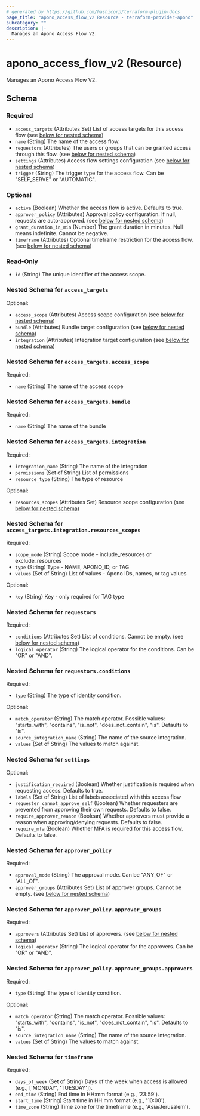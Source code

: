 ```yaml
---
# generated by https://github.com/hashicorp/terraform-plugin-docs
page_title: "apono_access_flow_v2 Resource - terraform-provider-apono"
subcategory: ""
description: |-
  Manages an Apono Access Flow V2.
---
```


# apono_access_flow_v2 (Resource)

Manages an Apono Access Flow V2.



<!-- schema generated by tfplugindocs -->
## Schema

### Required

- `access_targets` (Attributes Set) List of access targets for this access flow (see [below for nested schema](#nestedatt--access_targets))
- `name` (String) The name of the access flow.
- `requestors` (Attributes) The users or groups that can be granted access through this flow. (see [below for nested schema](#nestedatt--requestors))
- `settings` (Attributes) Access flow settings configuration (see [below for nested schema](#nestedatt--settings))
- `trigger` (String) The trigger type for the access flow. Can be "SELF_SERVE" or "AUTOMATIC".

### Optional

- `active` (Boolean) Whether the access flow is active. Defaults to true.
- `approver_policy` (Attributes) Approval policy configuration. If null, requests are auto-approved. (see [below for nested schema](#nestedatt--approver_policy))
- `grant_duration_in_min` (Number) The grant duration in minutes. Null means indefinite. Cannot be negative.
- `timeframe` (Attributes) Optional timeframe restriction for the access flow. (see [below for nested schema](#nestedatt--timeframe))

### Read-Only

- `id` (String) The unique identifier of the access scope.

<a id="nestedatt--access_targets"></a>
### Nested Schema for `access_targets`

Optional:

- `access_scope` (Attributes) Access scope configuration (see [below for nested schema](#nestedatt--access_targets--access_scope))
- `bundle` (Attributes) Bundle target configuration (see [below for nested schema](#nestedatt--access_targets--bundle))
- `integration` (Attributes) Integration target configuration (see [below for nested schema](#nestedatt--access_targets--integration))

<a id="nestedatt--access_targets--access_scope"></a>
### Nested Schema for `access_targets.access_scope`

Required:

- `name` (String) The name of the access scope


<a id="nestedatt--access_targets--bundle"></a>
### Nested Schema for `access_targets.bundle`

Required:

- `name` (String) The name of the bundle


<a id="nestedatt--access_targets--integration"></a>
### Nested Schema for `access_targets.integration`

Required:

- `integration_name` (String) The name of the integration
- `permissions` (Set of String) List of permissions
- `resource_type` (String) The type of resource

Optional:

- `resources_scopes` (Attributes Set) Resource scope configuration (see [below for nested schema](#nestedatt--access_targets--integration--resources_scopes))

<a id="nestedatt--access_targets--integration--resources_scopes"></a>
### Nested Schema for `access_targets.integration.resources_scopes`

Required:

- `scope_mode` (String) Scope mode - include_resources or exclude_resources
- `type` (String) Type - NAME, APONO_ID, or TAG
- `values` (Set of String) List of values - Apono IDs, names, or tag values

Optional:

- `key` (String) Key - only required for TAG type




<a id="nestedatt--requestors"></a>
### Nested Schema for `requestors`

Required:

- `conditions` (Attributes Set) List of conditions. Cannot be empty. (see [below for nested schema](#nestedatt--requestors--conditions))
- `logical_operator` (String) The logical operator for the conditions. Can be "OR" or "AND".

<a id="nestedatt--requestors--conditions"></a>
### Nested Schema for `requestors.conditions`

Required:

- `type` (String) The type of identity condition.

Optional:

- `match_operator` (String) The match operator. Possible values: "starts_with", "contains", "is_not", "does_not_contain", "is". Defaults to "is".
- `source_integration_name` (String) The name of the source integration.
- `values` (Set of String) The values to match against.



<a id="nestedatt--settings"></a>
### Nested Schema for `settings`

Optional:

- `justification_required` (Boolean) Whether justification is required when requesting access. Defaults to true.
- `labels` (Set of String) List of labels associated with this access flow
- `requester_cannot_approve_self` (Boolean) Whether requesters are prevented from approving their own requests. Defaults to false.
- `require_approver_reason` (Boolean) Whether approvers must provide a reason when approving/denying requests. Defaults to false.
- `require_mfa` (Boolean) Whether MFA is required for this access flow. Defaults to false.


<a id="nestedatt--approver_policy"></a>
### Nested Schema for `approver_policy`

Required:

- `approval_mode` (String) The approval mode. Can be "ANY_OF" or "ALL_OF".
- `approver_groups` (Attributes Set) List of approver groups. Cannot be empty. (see [below for nested schema](#nestedatt--approver_policy--approver_groups))

<a id="nestedatt--approver_policy--approver_groups"></a>
### Nested Schema for `approver_policy.approver_groups`

Required:

- `approvers` (Attributes Set) List of approvers. (see [below for nested schema](#nestedatt--approver_policy--approver_groups--approvers))
- `logical_operator` (String) The logical operator for the approvers. Can be "OR" or "AND".

<a id="nestedatt--approver_policy--approver_groups--approvers"></a>
### Nested Schema for `approver_policy.approver_groups.approvers`

Required:

- `type` (String) The type of identity condition.

Optional:

- `match_operator` (String) The match operator. Possible values: "starts_with", "contains", "is_not", "does_not_contain", "is". Defaults to "is".
- `source_integration_name` (String) The name of the source integration.
- `values` (Set of String) The values to match against.




<a id="nestedatt--timeframe"></a>
### Nested Schema for `timeframe`

Required:

- `days_of_week` (Set of String) Days of the week when access is allowed (e.g., ['MONDAY', 'TUESDAY']).
- `end_time` (String) End time in HH:mm format (e.g., '23:59').
- `start_time` (String) Start time in HH:mm format (e.g., '10:00').
- `time_zone` (String) Time zone for the timeframe (e.g., 'Asia/Jerusalem').

